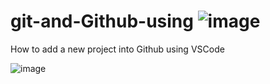 # git-and-Github-using ![image](https://github.com/user-attachments/assets/ff1c56d2-8d56-4b93-9b3f-100a7fe90ff1)

How to add a new project into Github using VSCode



![image](https://github.com/user-attachments/assets/d4d2ff95-a8ef-445d-9b91-1296100ece09)
